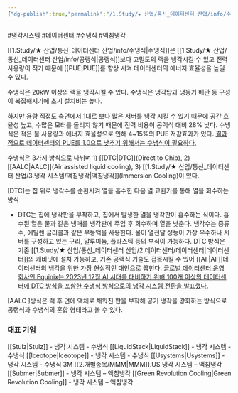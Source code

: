 ```yaml
---
{"dg-publish":true,"permalink":"/1.Study/★ 산업/통신_데이터센터 산업/info/수냉식/","created":"2024-09-23T21:04:03.721+09:00","updated":"2025-06-03T20:07:21.947+09:00"}
---
```


#냉각시스템 #데이터센터 #수냉식 #액침냉각 


[[1.Study/★ 산업/통신_데이터센터 산업/info/수냉식\|수냉식]]은 [[1.Study/★ 산업/통신_데이터센터 산업/info/공랭식\|공랭식]]보다 고밀도의 랙을 냉각시킬 수 있고 전력 사용량이 적기 때문에 [[PUE\|PUE]]를 향상 시켜 데이터센터의 에너지 효율성을 높일 수 있다. 

수냉식은 20kW 이상의 랙을 냉각시킬 수 있다. 수냉식은 냉각탑과 냉동기 배관 등 구성이 복잡해지기에 초기 설치비는 높다. 

하지만 용량 직접도 측면에서 1대로 보다 많은 서버를 냉각 시킬 수 있기 때문에 공간 효율성 높고, 수많은 모터를 돌리지 않기 때문에 전력 비용이 공랙식 대비 28% 낮다. 수냉식은 적은 물 사용량과 에너지 효율성으로 인해 4~15%의 PUE 저감효과가 있다. [결과적으로 데이터센터의 PUE를 1.0으로 낮추기 위해서는 수냉식이 필요하다.](2.26_%20AI%20뜨거울수록%20좋아.pdf#page=24&selection=15,0,156,1&color=yellow)

수냉식은 3가지 방식으로 나뉘며 1) [[DTC\|DTC]](Direct to Chip), 2) [[AALC\|AALC]](Air assisted liquid cooling), 3) [[1.Study/★ 산업/통신_데이터센터 산업/3.냉각 시스템/액침냉각\|액침냉각]](Immersion Cooling)이 있다. 


[DTC]는 칩 위로 냉각수를 순환시켜 열을 흡수한 다음 열 교환기를 통해 열을 회수하는 방식
- DTC는 칩에 냉각판을 부착하고, 칩에서 발생한 열을 냉각판이 흡수하는 식이다. 흡 수된 열은 물과 같은 냉매를 냉각판에 주입 후 회수하며 열을 낮춘다. 냉각수는 증류수, 에틸렌 글리콜과 같은 부동액을 사용한다. 물이 열전달 성능이 가장 우수하나 서버를 구성하고 있는 구리, 알루미늄, 플라스틱 등의 부식이 가능하다. DTC 방식은 기존 [[1.Study/★ 산업/통신_데이터센터 산업/2.데이터센터/데이터센터\|데이터센터]]의 캐비닛에 설치 가능하고, 기존 공랙식 기술도 접목시킬 수 있어 [[AI \|AI ]]데이터센터의 냉각을 위한 가장 현실적인 대안으로 꼽힌다. [글로벌 데이터센터 운영 회사인 Equinix는 2023년 12월 AI 시대를 대비하기 위해 100개 이상의 데이터센터에 DTC 방식을 포함한 수냉식 방식으로의 냉각 시스템 전환을 발표했다.](2.26_%20AI%20뜨거울수록%20좋아.pdf#page=24&selection=190,1,390,1&color=yellow)

[AALC ]방식은 랙 후 면에 액체로 채워진 판을 부착해 공기 냉각을 강화하는 방식으로 공랭식과 수냉식의 혼합 형태라고 볼 수 있다.


### 대표 기업

[[Stulz\|Stulz]] - 냉각 시스템 - 수냉식
[[LiquidStack\|LiquidStack]] - 냉각 시스템 - 수냉식 
[[Iceotope\|Iceotope]] - 냉각 시스템 - 수냉식 
[[Usystems\|Usystems]] - 냉각 시스템 - 수냉식 
3M [[2.개별종목/MMM\|MMM]].US 냉각 시스템 – 액침냉각
[[Submer\|Submer]] - 냉각 시스템 – 액침냉각
[[Green Revolution Cooling\|Green Revolution Cooling]] - 냉각 시스템 – 액침냉각